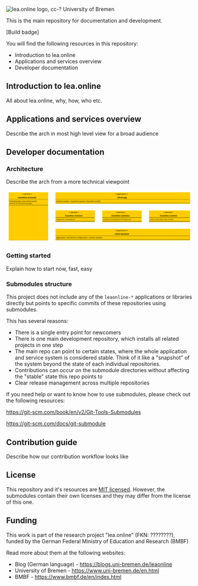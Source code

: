 ![lea.online logo, cc-? University of Bremen](https://blogs.uni-bremen.de/leaonline/files/2019/03/cropped-header-lea-online-01-3.png)


This is the main repository for documentation and development.

[Build badge]


You will find the following resources in this repository:

* Introduction to lea.online
* Applications and services overview
* Developer documentation

## Introduction to lea.online

All about lea.online, why, how, who etc.

## Applications and services overview

Describe the arch in most high level view for a broad audience

## Developer documentation

### Architecture

Describe the arch from a more technical viewpoint

![lea.online technical architecture](./architecture/level-0-system-overview.svg)


### Getting started

Explain how to start now, fast, easy

### Submodules structure

This project does not include any of the `leaonline-*` applications or libraries directly but points to specific commits
of these repositories using submodules.

This has several reasons:

* There is a single entry point for newcomers
* There is one main development repository, which installs all related projects in one step
* The main repo can point to certain states, where the whole application and service system is considered stable.
  Think of it like a "snapshot" of the system beyond the state of each individual repositories.
* Contributions can occur on the submodule directories without affecting the "stable" state this repo points to
* Clear release management across multiple repositories


If you need help or want to know how to use submodules, please check out the following resources:

https://git-scm.com/book/en/v2/Git-Tools-Submodules

https://git-scm.com/docs/git-submodule

## Contribution guide

Describe how our contribution workflow looks like

## License

This repository and it's resources are [MIT licensed](./LICENSE). However, the submodules contain their own licenses and they may 
differ from the license of this one.

## Funding

This work is part of the research project "lea.online" (FKN: ????????), funded by the German Federal Ministry of 
Education and Research (BMBF)

Read more about them at the following websites:

- Blog (German language) - https://blogs.uni-bremen.de/leaonline 
- University of Bremen - https://www.uni-bremen.de/en.html
- BMBF - https://www.bmbf.de/en/index.html
